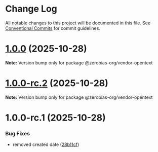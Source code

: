 # Change Log

All notable changes to this project will be documented in this file.
See [Conventional Commits](https://conventionalcommits.org) for commit guidelines.

# [1.0.0](https://github.com/zerobias-org/vendor/compare/@zerobias-org/vendor-opentext@1.0.0-rc.2...@zerobias-org/vendor-opentext@1.0.0) (2025-10-28)

**Note:** Version bump only for package @zerobias-org/vendor-opentext





# [1.0.0-rc.2](https://github.com/zerobias-org/vendor/compare/@zerobias-org/vendor-opentext@1.0.0-rc.1...@zerobias-org/vendor-opentext@1.0.0-rc.2) (2025-10-28)

**Note:** Version bump only for package @zerobias-org/vendor-opentext





# 1.0.0-rc.1 (2025-10-28)


### Bug Fixes

* removed created date ([28b11cf](https://github.com/zerobias-org/vendor/commit/28b11cf2563e9cdadd4b1dc83edd60d2fcd01df0))
